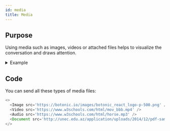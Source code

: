```yaml
---
id: media
title: Media
---
```


## Purpose

Using media such as images, videos or attached files helps to visualize the conversation and draws attention.

<details>
<summary>Example</summary>

<img src="https://botonic-doc-static.netlify.com/images/media_files.png" width="200">
<img src="https://botonic-doc-static.netlify.com/images/media_files2.png" width="200">

</details>

## Code

You can send all these types of media files:

```javascript
<>
  <Image src='https://botonic.io/images/botonic_react_logo-p-500.png' />
  <Video src='https://www.w3schools.com/html/mov_bbb.mp4' />
  <Audio src='https://www.w3schools.com/html/horse.mp3' />
  <Document src='http://unec.edu.az/application/uploads/2014/12/pdf-sample.pdf' />
</>
```
